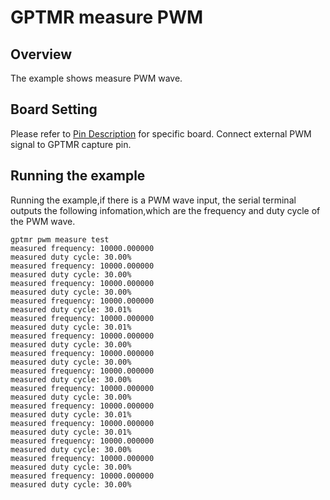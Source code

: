# GPTMR measure PWM

## Overview

The example shows measure PWM wave.

## Board Setting

Please refer to [Pin Description](lab_board_resource) for specific board.
Connect external PWM signal to GPTMR capture pin.


## Running the example

Running the example,if there is a PWM wave input, the serial terminal outputs the following infomation,which are the frequency and duty cycle of the PWM wave.
```console
gptmr pwm measure test
measured frequency: 10000.000000
measured duty cycle: 30.00%
measured frequency: 10000.000000
measured duty cycle: 30.00%
measured frequency: 10000.000000
measured duty cycle: 30.00%
measured frequency: 10000.000000
measured duty cycle: 30.01%
measured frequency: 10000.000000
measured duty cycle: 30.01%
measured frequency: 10000.000000
measured duty cycle: 30.00%
measured frequency: 10000.000000
measured duty cycle: 30.00%
measured frequency: 10000.000000
measured duty cycle: 30.00%
measured frequency: 10000.000000
measured duty cycle: 30.00%
measured frequency: 10000.000000
measured duty cycle: 30.01%
measured frequency: 10000.000000
measured duty cycle: 30.01%
measured frequency: 10000.000000
measured duty cycle: 30.00%
measured frequency: 10000.000000
measured duty cycle: 30.00%
measured frequency: 10000.000000
measured duty cycle: 30.00%
```
